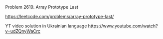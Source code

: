 Problem 2619. Array Prototype Last

https://leetcode.com/problems/array-prototype-last/

YT video solution in Ukrainian language https://www.youtube.com/watch?v=udZQnyWaCrc
